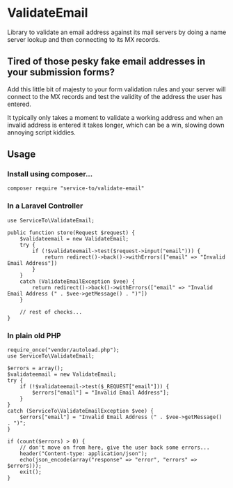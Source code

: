 # ValidateEmail
Library to validate an email address against its mail servers by doing a name server lookup and then connecting to its MX records.

## Tired of those pesky fake email addresses in your submission forms?
Add this little bit of majesty to your form validation rules and your server will connect to the MX records and test the validity of the address the user has entered.

It typically only takes a moment to validate a working address and when an invalid address is entered it takes longer, which can be a win, slowing down annoying script kiddies.

## Usage
### Install using composer...
	composer require "service-to/validate-email"

### In a Laravel Controller
	use ServiceTo\ValidateEmail;

	public function store(Request $request) {
		$validateemail = new ValidateEmail;
		try {
			if (!$validateemail->test($request->input("email"))) {
				return redirect()->back()->withErrors(["email" => "Invalid Email Address"])
			}
		}
		catch (ValidateEmailException $vee) {
			return redirect()->back()->withErrors(["email" => "Invalid Email Address (" . $vee->getMessage() . ")"])
		}

		// rest of checks...
	}

### In plain old PHP
	require_once("vendor/autoload.php");
	use ServiceTo\ValidateEmail;

	$errors = array();
	$validateemail = new ValidateEmail;
	try {
		if (!$validateemail->test($_REQUEST["email"])) {
			$errors["email"] = "Invalid Email Address"];
		}
	}
	catch (ServiceTo\ValidateEmailException $vee) {
		$errors["email"] = "Invalid Email Address (" . $vee->getMessage() . ")";
	}

	if (count($errors) > 0) {
		// don't move on from here, give the user back some errors...
		header("Content-type: application/json");
		echo(json_encode(array("response" => "error", "errors" => $errors)));
		exit();
	}


